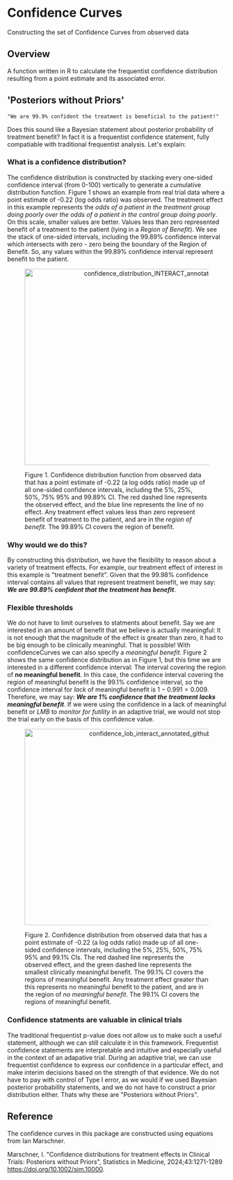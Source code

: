 # Confidence Curves
Constructing the set of Confidence Curves from observed data

## Overview
A function written in R to calculate the frequentist confidence distribution resulting from a point estimate and its associated error. 

## 'Posteriors without Priors'

 `"We are 99.9% confident the treatment is beneficial to the patient!"`

Does this sound like a Bayesian statement about posterior probability of treatment benefit? In fact it is a  frequentist confidence statement, fully compatiable with traditional frequentist analysis. Let's explain:

### What is a confidence distribution?
The confidence distribution is constructed by stacking every one-sided confidence interval (from 0-100) vertically to generate a cumulative distribution function. Figure 1 shows an example from real trial data where a point estimate of -0.22 (log odds ratio) was observed. The treatment effect in this example represents the *odds of a patient in the treatment group doing poorly over the odds of a patient in the control group doing poorly*. On this scale, smaller values are better. Values less than zero represented benefit of a treatment to the patient (lying in a *Region of Benefit*). We see the stack of one-sided intervals, including the 99.89% confidence interval which intersects with zero - zero being the boundary of the Region of Benefit. So, any values within the 99.89% confidence interval represent benefit to the patient.

<figure>
  <p align="center">
      <img width="560" height="450" alt="confidence_distribution_INTERACT_annotated" src="https://github.com/user-attachments/assets/41d0d671-7832-439d-8cfd-b6d89d571bea" title="Example Confidence Distribution Function"/>
    <figcaption>Figure 1. Confidence distribution function from observed data that has a point estimate of -0.22 (a log odds ratio) made up of all one-sided confidence intervals, including the 5%, 25%, 50%, 75% 95% and 99.89% CI. The red dashed line represents the observed effect, and the blue line represents the line of no effect. Any treatment effect values less than zero represent benefit of treatment to the patient, and are in the <i>region of benefit</i>. The 99.89% CI covers the region of benefit. </figcaption>
  </p>
</figure>

### Why would we do this?
By constructing this distribution, we have the flexibility to reason about a variety of treatment effects. For example, our treatment effect of interest in this example is "treatment benefit". Given that the 99.98% confidence interval contains all values that represent treatment benefit, we may say: ***We are 99.89% confident that the treatment has benefit***.

### Flexible thresholds
We do not have to limit ourselves to statments about benefit. Say we are interested in an amount of benefit that we believe is actually meaningful: It is not enough that the magnitude of the effect is greater than zero, it had to be big enough to be clinically meaningful. That is possible! With confidenceCurves we can also specify a *meaningful benefit*. Figure 2 shows the same confidence distribution as in Figure 1, but this time we are interested in a different confidence interval: The interval covering the region of **no meaningful benefit**. In this case, the confidence interval covering the region of meaningful benefit is the 99.1% confidence interval, so the confidence interval for *lack* of meaningful benefit is $1-0.991 = 0.009$. Therefore, we may say: ***We are 1% confidence that the treatment lacks meaningful benefit***. If we were using the confidence in a lack of meaningful benefit or $LMB$ to *monitor for futility* in an adaptive trial, we would not stop the trial early on the basis of this confidence value.

<figure>
 <p align="center">
<img width="560" height="450" alt="confidence_lob_interact_annotated_github" src="https://github.com/user-attachments/assets/508e5ec8-ac27-4b93-a46a-349dfdb0238d" />
  <figcaption>
   Figure 2. Confidence distribution from observed data that has a point estimate of -0.22 (a log odds ratio) made up of all one-sided confidence intervals, including the 5%, 25%, 50%, 75% 95% and 99.1% CIs. The red dashed line represents the observed effect, and the green dashed line represents the smallest clinically meaningful benefit. The 99.1% CI covers the regions of meaningful benefit. Any treatment effect greater than this represents no meaningful benefit to the patient, and are in the region of <i>no meaningful benefit</i>. The 99.1% CI covers the regions of meaningful benefit.
  </figcaption>
  </p>
</figure>

### Confidence statments are valuable in clinical trials
The traditional frequentist p-value does not allow us to make such a useful statement, although we can still calculate it in this framework. Frequentist confidence statements are interpretable and intuitive and especially useful in the context of an adapative trial. During an adaptive trial, we can use frequentist confidence to express our confidence in a particular effect, and make interim decisions based on the strength of that evidence. We do not have to pay with control of Type I error, as we would if we used Bayesian posterior probability statements, and we do not have to construct a prior distribution either. Thats why these are "Posteriors without Priors".

## Reference
The confidence curves in this package are constructed using equations from Ian Marschner.

Marschner, I. "Confidence distributions for treatment effects in Clinical Trials: Posteriors without Priors", Statistics in Medicine, 2024;43:1271-1289 https://doi.org/10.1002/sim.10000.

